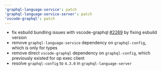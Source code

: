 ```yaml
---
'graphql-language-service': patch
'graphql-language-service-server': patch
'vscode-graphql': patch
---
```

- fix esbuild bundling issues with vscode-graphql [#2269](https://github.com/graphql/graphiql/issues/2269) by fixing esbuild version
- remove `graphql-language-service` dependency on `graphql-config`, which is only for types
- remove direct `vscode-graphql` dependency on `graphql-config`, which previously existed for op exec client
- resolve `graphql-config` to `4.3.0` in `graphql-language-server`
